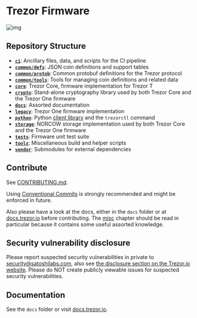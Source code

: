 # Trezor Firmware

![img](https://repository-images.githubusercontent.com/180590388/968e6880-6538-11e9-9da6-4aef78157e94)

## Repository Structure

* **[`ci`](ci/)**: Ancillary files, data, and scripts for the CI pipeline
* **[`common/defs`](common/defs/)**: JSON coin definitions and support tables
* **[`common/protob`](common/protob/)**: Common protobuf definitions for the Trezor protocol
* **[`common/tools`](common/tools/)**: Tools for managing coin definitions and related data
* **[`core`](core/)**: Trezor Core, firmware implementation for Trezor T
* **[`crypto`](crypto/)**: Stand-alone cryptography library used by both Trezor Core and the Trezor One firmware
* **[`docs`](docs/)**: Assorted documentation
* **[`legacy`](legacy/)**: Trezor One firmware implementation
* **[`python`](python/)**: Python [client library](https://pypi.org/project/trezor) and the `trezorctl` command
* **[`storage`](storage/)**: NORCOW storage implementation used by both Trezor Core and the Trezor One firmware
* **[`tests`](tests/)**: Firmware unit test suite
* **[`tools`](tools/)**: Miscellaneous build and helper scripts
* **[`vendor`](vendor/)**: Submodules for external dependencies


## Contribute

See [CONTRIBUTING.md](docs/misc/contributing.md).

Using [Conventional Commits](COMMITS.md) is strongly recommended and might be enforced in future.

Also please have a look at the docs, either in the `docs` folder or at  [docs.trezor.io](https://docs.trezor.io) before contributing. The [misc](docs/misc/index.md) chapter should be read in particular because it contains some useful assorted knowledge.

## Security vulnerability disclosure

Please report suspected security vulnerabilities in private to [security@satoshilabs.com](mailto:security@satoshilabs.com), also see [the disclosure section on the Trezor.io website](https://trezor.io/support/a/how-to-report-a-security-issue). Please do NOT create publicly viewable issues for suspected security vulnerabilities.

## Documentation

See the `docs` folder or visit [docs.trezor.io](https://docs.trezor.io).
